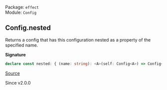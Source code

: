 Package: `effect`<br />
Module: `Config`<br />

## Config.nested

Returns a config that has this configuration nested as a property of the
specified name.

**Signature**

```ts
declare const nested: { (name: string): <A>(self: Config<A>) => Config<A>; <A>(self: Config<A>, name: string): Config<A>; }
```

[Source](https://github.com/Effect-TS/effect/tree/main/packages/effect/src/Config.ts#L272)

Since v2.0.0